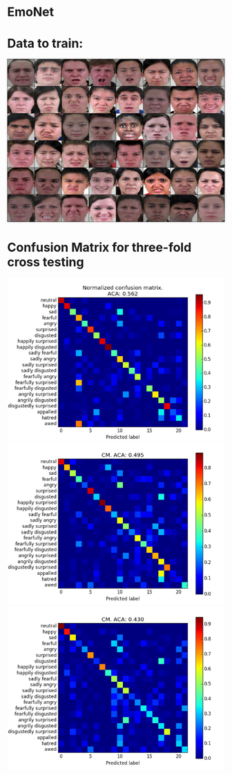 # EmoNet

# Data to train:
![](show/0001.jpg)

# Confusion Matrix for three-fold cross testing
![](show/cm_fold0.png)
![](show/cm_fold1.png)
![](show/cm_fold2.png)
